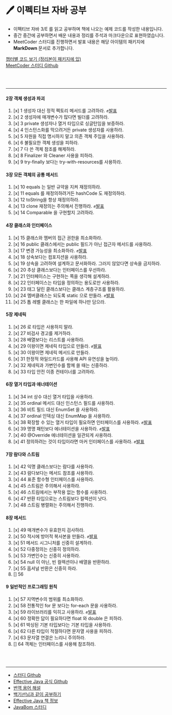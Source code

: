 # 🖊 이펙티브 자바 공부
 - 이펙티브 자바 3/E 를 읽고 공부하며 책에 나오는 예제 코드를 작성한 내용입니다.
 - 중간 중간에 공부하면서 배운 내용과 정리를 주석과 마크다운으로 표현하였습니다.
 - MeetCoder 스터디를 진행하면서  발표 내용은 해당 아이템의 패키지에 __MarkDown__ 문서로 추가합니다.

[챕터별 코드 보기 (정리본이 패키지에 있)](https://github.com/cmg1411/effectiveJava/tree/master/src/main/java)  
[MeetCoder 스터디 Github](https://github.com/Meet-Coder-Study/book-effective-java)

<br>
<br>

---
#### 2장 객체 생성과 파괴
1. [x] 1 생성자 대신 정적 펙토리 메서드를 고려하라. ✊[발표](https://github.com/cmg1411/effectiveJava/blob/master/src/main/java/Chapter2/Day1/item1_presentation.md)
1. [x] 2 생성자에 매개변수가 많다면 빌더를 고려하라.  
1. [x] 3 private 생성자나 열거 타입으로 싱글턴임을 보증하라.  
1. [x] 4 인스턴스화를 막으려거든 private 생성자를 사용하라.  
1. [x] 5 자원을 직접 명시하지 말고 의존 객체 주입을 사용하라.
1. [x] 6 불필요한 객체 생성을 피하라.
1. [x] 7 다 쓴 객체 참조를 해제하라.
1. [x] 8 Finalizer 와 Cleaner 사용을 피하라.
1. [x] 9 try-finally 보다는 try-with-resources를 사용하라.

#### 3장 모든 객체의 공통 메서드
1. [x] 10 equals 는 일반 규약을 지켜 재정의하라.
1. [x] 11 equals 를 재정의하려거든 hashCode 도 재정의하라.
1. [x] 12 toString을 항상 재정의하라.
1. [x] 13 clone 재정의는 주의해서 진행하라. ✊[발표](https://github.com/cmg1411/effectiveJava/blob/master/src/main/java/Chapter3/Day13/item13.md)
1. [x] 14 Comparable 을 구현할지 고려하라.

#### 4장 클래스와 인터페이스
1. [x] 15 클래스와 멤버의 접근 권한을 최소화하라.
1. [x] 16 public 클래스에서는 public 필드가 아닌 접근자 메서드를 사용하라.
1. [x] 17 변경 가능성을 최소화하라. ✊[발표](https://github.com/cmg1411/effectiveJava/blob/master/src/main/java/Chapter4/Day17/item17.md)
1. [x] 18 상속보다는 컴포지션을 사용하라.
1. [x] 19 상속을 고려하여 설계하고 문서화하라. 그러지 않았다면 상속을 금지하라.
1. [x] 20 추상 클래스보다는 인터페이스를 우선하라.
1. [x] 21 인터페이스는 구현하는 쪽을 생각해 설계하라.
1. [x] 22 인터페이스는 타입을 정의하는 용도로만 사용하라.
1. [x] 23 태그 달린 클래스보다는 클래스 계층구조를 활용하라.
1. [x] 24 멤버클래스는 되도록 static 으로 만들라. ✊[발표](https://github.com/cmg1411/effectiveJava/blob/master/src/main/java/Chapter4/Day24/item24.md)
1. [x] 25 톱 레벨 클래스는 한 파일에 하나만 담으라.

#### 5장 제네릭
1. [x] 26 로 타입은 사용하지 말라.
1. [x] 27 비검사 경고를 제거하라.
1. [x] 28 배열보다는 리스트를 사용하라.
1. [x] 29 이왕이면 제네릭 타입으로 만들라. ✊[발표](https://github.com/cmg1411/effectiveJava/blob/master/src/main/java/Chapter5/Day29/item29.md)
1. [x] 30 이왕이면 제네릭 메서드로 만들라.
1. [x] 31 한정적 와일드카드를 사용해 API 유연성을 높이라.
1. [x] 32 제네릭과 가변인수를 함께 쓸 때는 신중하라.
1. [x] 33 타입 안전 이종 컨테이너를 고려하라.

#### 6장 열거 타입과 애너테이션
1. [x] 34 int 상수 대신 열거 타입을 사용하라.
1. [x] 35 ordinal 메서드 대신 인스턴스 필드를 사용하라.
1. [x] 36 비트 필드 대신 EnumSet 을 사용하라.
1. [x] 37 ordinal 인덱싱 대신 EnumMap 을 사용하라.
1. [x] 38 확장할 수 있는 열거 타입이 필요하면 인터페이스를 사용하라. ✊[발표](https://github.com/cmg1411/effectiveJava/blob/master/src/main/java/Chapter6/Day38/item38.md)
1. [x] 39 명명 패턴보다 에너테이션을 사용하라. ✊[발표](https://github.com/cmg1411/effectiveJava/blob/master/src/main/java/Chapter6/Day39/item39.md)
1. [x] 40 @Override 에너테이션을 일관되게 사용하라.
1. [x] 41 정의하려는 것이 타입이라면 마커 인터페이스를 사용하라. ✊[발표](https://github.com/cmg1411/effectiveJava/blob/master/src/main/java/Chapter6/Day41/item41.md)

#### 7장 람다와 스트림
1. [x] 42 익명 클래스보다는 람다를 사용하라.
1. [x] 43 람다보다는 메서드 참조를 사용하라.
1. [x] 44 표준 함수형 인터페이스를 사용하라.
1. [x] 45 스트림은 주의해서 사용하라.
1. [x] 46 스트림에서는 부작용 없는 함수를 사용하라.
1. [x] 47 반환 타입으로는 스트림보다 컬렉션이 낫다.
1. [x] 48 스트림 병렬화는 주의해서 진행하라.

#### 8장 메서드
1. [x] 49 매개변수가 유효한지 검사하라.
1. [x] 50 적시에 방어적 복사본을 만들라. ✊[발표](https://github.com/cmg1411/effectiveJava/blob/master/src/main/java/Chapter8/Day50/item50.md)
1. [x] 51 메서드 시그니처를 신중히 설계하라.
1. [x] 52 다중정의는 신중히 정의하라.
1. [x] 53 가변인수는 신중히 사용하라.
1. [x] 54 null 이 아닌, 빈 컬렉션이나 배열을 반환하라. 
1. [x] 55 옵셔널 반환은 신중히 하라.
1. [] 56 

#### 9 일반적인 프로그래밍 원칙
1. [x] 57 지역변수의 범위를 최소화하라.
1. [x] 58 전통적인 for 문 보다는 for-each 문을 사용하라.
1. [x] 59 라이브러리를 익히고 사용하라. ✊[발표](https://github.com/cmg1411/effectiveJava/blob/master/src/main/java/Chapter8/Day59/item59.md)
1. [x] 60 정확한 답이 필요하다면 float 와 double 은 피하라.
1. [x] 61 박싱된 기본 타입보다는 기본 타입을 사용하라.
1. [x] 62 다른 타입이 적절하다면 문자열 사용을 피하라.
1. [x] 63 문자열 연결은 느리니 주의하라.
1. [] 64 객체는 인터페이스를 사용해 참조하라.



<br>
<br>

---

 - [스터디 Github](https://github.com/Blog-Posting/book-effective-java)  
 - [Effective Java 공식 Github](https://github.com/WegraLee/effective-java-3e-source-code)  
 - [번역 용어 해설](https://github.com/WegraLee/effective-java-3e-source-code)
 - [백기선님과 같이 공부하기](http://bit.ly/2Lu4BGi)
 - [Effective Java 책 정보](https://www.aladin.co.kr/shop/wproduct.aspx?ItemId=171196410)
 - [JavaBom 스터디](https://github.com/Java-Bom/ReadingRecord/issues)